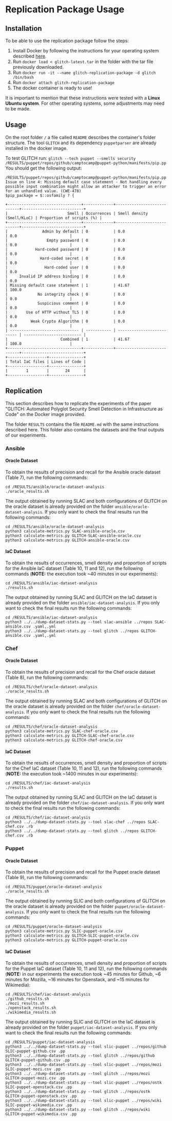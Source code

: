 # Replication Package Usage

## Installation

To be able to use the replication package follow the steps:

1. Install Docker by following the instructions for your operating system described [here](https://docs.docker.com/engine/install/).
2. Run ``docker load < glitch-latest.tar`` in the folder with the tar file previously downloaded.
3. Run ``docker run -it --name glitch-replication-package -d glitch /bin/bash``
5. Run ``docker attach glitch-replication-package``
6. The docker container is ready to use!

It is important to mention that these instructions were tested with a **Linux Ubuntu system**. For other operating systems, some adjustments may need to be made.

## Usage

On the root folder ``/`` a file called ``README`` describes the container's folder structure.
The tool ``GLITCH`` and its dependency ``puppetparser`` are already installed in the docker image. 

To test GLITCH run:
``
glitch --tech puppet --smells security /RESULTS/puppet/repos/github/camptocamp@puppet-python/manifests/pip.pp
``
You should get the following output:
```
/RESULTS/puppet/repos/github/camptocamp@puppet-python/manifests/pip.pp
Issue on line 4: Missing default case statement - Not handling every possible input combination might allow an attacker to trigger an error for an unhandled value. (CWE-478)
$pip_package = $::osfamily ? {

+--------------------------------+-------------+----------------------------+---------------------------+
|                          Smell | Occurrences | Smell density (Smell/KLoC) | Proportion of scripts (%) |
+--------------------------------+-------------+----------------------------+---------------------------+
|               Admin by default | 0           | 0.0                        | 0.0                       |
|                 Empty password | 0           | 0.0                        | 0.0                       |
|            Hard-coded password | 0           | 0.0                        | 0.0                       |
|              Hard-coded secret | 0           | 0.0                        | 0.0                       |
|                Hard-coded user | 0           | 0.0                        | 0.0                       |
|     Invalid IP address binding | 0           | 0.0                        | 0.0                       |
| Missing default case statement | 1           | 41.67                      | 100.0                     |
|             No integrity check | 0           | 0.0                        | 0.0                       |
|             Suspicious comment | 0           | 0.0                        | 0.0                       |
|        Use of HTTP without TLS | 0           | 0.0                        | 0.0                       |
|          Weak Crypto Algorithm | 0           | 0.0                        | 0.0                       |
| ------------------------------ | ----------- | -------------------------- | ------------------------- |
|                       Combined | 1           | 41.67                      | 100.0                     |
+--------------------------------+-------------+----------------------------+---------------------------+
+-----------------+---------------+
| Total IaC files | Lines of Code |
+-----------------+---------------+
|        1        |       24      |
+-----------------+---------------+
```

## Replication
This section describes how to replicate the experiments of the paper "GLITCH: Automated Polyglot Security Smell Detection in Infrastructure as Code" on the Docker image provided.

The folder ``RESULTS`` contains the file ``README.md`` with the same instructions described here. This folder also contains the datasets and the final outputs of our experiments.

### Ansible

#### Oracle Dataset

To obtain the results of precision and recall for the Ansible oracle dataset (Table 7), run the following commands:

```
cd /RESULTS/ansible/oracle-dataset-analysis
./oracle_results.sh
```

The output obtained by running SLAC and both configurations of GLITCH on the oracle dataset is already provided on the folder `ansible/oracle-dataset-analysis`. If you only want to check the final results run the following commands:

```
cd /RESULTS/ansible/oracle-dataset-analysis
python3 calculate-metrics.py SLAC-ansible-oracle.csv
python3 calculate-metrics.py GLITCH-SLAC-ansible-oracle.csv
python3 calculate-metrics.py GLITCH-ansible-oracle.csv
```

#### IaC Dataset

To obtain the results of occurrences, smell density and proportion of scripts for the Ansible IaC dataset (Table 10, 11 and 12), run the following commands (**NOTE:** the execution took ~40 minutes in our experiments):

```
cd /RESULTS/ansible/iac-dataset-analysis
./results.sh
```

The output obtained by running SLAC and GLITCH on the IaC dataset is already provided on the folder `ansible/iac-dataset-analysis`. If you only want to check the final results run the following commands:

```
cd /RESULTS/ansible/iac-dataset-analysis
python3 ../../dump-dataset-stats.py --tool slac-ansible ../repos SLAC-ansible.csv .yaml,.yml
python3 ../../dump-dataset-stats.py --tool glitch ../repos GLITCH-ansible.csv .yaml,.yml
```

### Chef

#### Oracle Dataset

To obtain the results of precision and recall for the Chef oracle dataset (Table 8), run the following commands:

```
cd /RESULTS/chef/oracle-dataset-analysis
./oracle_results.sh
```

The output obtained by running SLAC and both configurations of GLITCH on the oracle dataset is already provided on the folder `chef/oracle-dataset-analysis`. If you only want to check the final results run the following commands:

```
cd /RESULTS/chef/oracle-dataset-analysis
python3 calculate-metrics.py SLAC-chef-oracle.csv
python3 calculate-metrics.py GLITCH-SLAC-chef-oracle.csv
python3 calculate-metrics.py GLITCH-chef-oracle.csv
```

#### IaC Dataset

To obtain the results of occurrences, smell density and proportion of scripts for the Chef IaC dataset (Table 10, 11 and 12), run the following commands (**NOTE:** the execution took ~1400 minutes in our experiments):

```
cd /RESULTS/chef/iac-dataset-analysis
./results.sh
```


The output obtained by running SLAC and GLITCH on the IaC dataset is already provided on the folder `chef/iac-dataset-analysis`. If you only want to check the final results run the following commands:

```
cd /RESULTS/chef/iac-dataset-analysis
python3 ../../dump-dataset-stats.py --tool slac-chef ../repos SLAC-chef.csv .rb
python3 ../../dump-dataset-stats.py --tool glitch ../repos GLITCH-chef.csv .rb
```

### Puppet

#### Oracle Dataset

To obtain the results of precision and recall for the Puppet oracle dataset (Table 9), run the following commands:

```
cd /RESULTS/puppet/oracle-dataset-analysis
./oracle_results.sh
```

The output obtained by running SLIC and both configurations of GLITCH on the oracle dataset is already provided on the folder `puppet/oracle-dataset-analysis`. If you only want to check the final results run the following commands:

```
cd /RESULTS/puppet/oracle-dataset-analysis
python3 calculate-metrics.py SLIC-puppet-oracle.csv
python3 calculate-metrics.py GLITCH-SLIC-puppet-oracle.csv
python3 calculate-metrics.py GLITCH-puppet-oracle.csv
```

#### IaC Dataset

To obtain the results of occurrences, smell density and proportion of scripts for the Puppet IaC dataset (Table 10, 11 and 12), run the following commands (**NOTE:** in our experiments the execution took ~45 minutes for Github, ~6 minutes for Mozilla, ~16 minutes for Openstack, and ~15 minutes for Wikimedia):

```
cd /RESULTS/chef/iac-dataset-analysis
./github_results.sh
./mozi_results.sh
./openstack_results.sh
./wikimedia_results.sh
```


The output obtained by running SLIC and GLITCH on the IaC dataset is already provided on the folder `puppet/iac-dataset-analysis`. If you only want to check the final results run the following commands:

```
cd /RESULTS/puppet/iac-dataset-analysis
python3 ../../dump-dataset-stats.py --tool slic-puppet ../repos/github SLIC-puppet-github.csv .pp
python3 ../../dump-dataset-stats.py --tool glitch ../repos/github GLITCH-puppet-github.csv .pp
python3 ../../dump-dataset-stats.py --tool slic-puppet ../repos/mozi SLIC-puppet-mozi.csv .pp
python3 ../../dump-dataset-stats.py --tool glitch ../repos/mozi GLITCH-puppet-mozi.csv .pp
python3 ../../dump-dataset-stats.py --tool slic-puppet ../repos/ostk SLIC-puppet-openstack.csv .pp
python3 ../../dump-dataset-stats.py --tool glitch ../repos/ostk GLITCH-puppet-openstack.csv .pp
python3 ../../dump-dataset-stats.py --tool slic-puppet ../repos/wiki SLIC-puppet-wikimedia.csv .pp
python3 ../../dump-dataset-stats.py --tool glitch ../repos/wiki GLITCH-puppet-wikimedia.csv .pp
```
